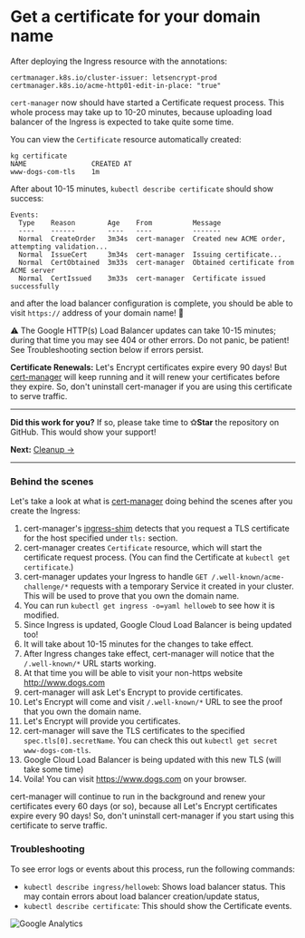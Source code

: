 <!--
Copyright 2018 Google Inc.

Licensed under the Apache License, Version 2.0 (the "License");
you may not use this file except in compliance with the License.
You may obtain a copy of the License at

    https://www.apache.org/licenses/LICENSE-2.0

Unless required by applicable law or agreed to in writing, software
distributed under the License is distributed on an "AS IS" BASIS,
WITHOUT WARRANTIES OR CONDITIONS OF ANY KIND, either express or implied.
See the License for the specific language governing permissions and
limitations under the License.
-->

# Get a certificate for your domain name

After deploying the Ingress resource with the annotations:

    certmanager.k8s.io/cluster-issuer: letsencrypt-prod
    certmanager.k8s.io/acme-http01-edit-in-place: "true"

`cert-manager` now should have started a Certificate request process. This whole
process may take up to 10-20 minutes, because uploading load balancer of the
Ingress is expected to take quite some time.

You can view the `Certificate` resource automatically created:

```
kg certificate
NAME                CREATED AT
www-dogs-com-tls    1m
```

After about 10-15 minutes, `kubectl describe certificate`  should show success:

```
Events:
  Type    Reason        Age    From          Message
  ----    ------        ----   ----          -------
  Normal  CreateOrder   3m34s  cert-manager  Created new ACME order, attempting validation...
  Normal  IssueCert     3m34s  cert-manager  Issuing certificate...
  Normal  CertObtained  3m33s  cert-manager  Obtained certificate from ACME server
  Normal  CertIssued    3m33s  cert-manager  Certificate issued successfully
```

and after the load balancer configuration is complete, you should be able to
visit `https://` address of your domain name! 🎉

:warning: The Google HTTP(s) Load Balancer updates can take 10-15 minutes;
during that time you may see 404 or other errors. Do not panic, be patient!
See Troubleshooting section below if errors persist.

**Certificate Renewals:** Let's Encrypt certificates expire every 90 days! But
[cert-manager] will keep running and it will renew your certificates before they
expire. So, don't uninstall cert-manager if you are using this certificate to
serve traffic.

-----

**Did this work for you?** If so, please take time to **✩Star** the repository on
GitHub. This would show your support!

**Next:** [Cleanup &rarr;](99-cleanup.md)

-----

### Behind the scenes

Let's take a look at what is [cert-manager] doing behind the scenes after you
create the Ingress:

1. cert-manager's
   [ingress-shim](https://cert-manager.readthedocs.io/en/latest/reference/ingress-shim.html)
   detects that you request a TLS certificate for the host specified under
   `tls:` section.
2. cert-manager creates `Certificate` resource, which will start the certificate
   request process. (You can find the Certificate at `kubectl get certificate`.)
3. cert-manager updates your Ingress to handle `GET
   /.well-known/acme-challenge/*` requests with a temporary Service it created
   in your cluster. This will be used to prove that you own the domain name.
4. You can run `kubectl get ingress -o=yaml helloweb` to see how it is modified.
5. Since Ingress is updated, Google Cloud Load Balancer is being updated too!
6. It will take about 10-15 minutes for the changes to take effect.
7. After Ingress changes take effect, cert-manager will notice that the
   `/.well-known/*` URL starts working.
8. At that time you will be able to visit your non-https website http://www.dogs.com
9. cert-manager will ask Let's Encrypt to provide certificates.
10. Let's Encrypt will come and visit `/.well-known/*` URL to see the proof that
   you own the domain name.
11. Let's Encrypt will provide you certificates.
12. cert-manager will save the TLS certificates to the specified
    `spec.tls[0].secretName`. You can check this out `kubectl get secret
    www-dogs-com-tls`.
13. Google Cloud Load Balancer is being updated with this new TLS (will take some time)
14. Voila! You can visit https://www.dogs.com on your browser.


cert-manager will continue to run in the background and renew your certificates
every 60 days (or so), because all Let's Encrypt certificates expire every 90
days! So, don't uninstall cert-manager if you start using this certificate to
serve traffic.


### Troubleshooting

To see error logs or events about this process, run the following commands:

- `kubectl describe ingress/helloweb`: Shows load balancer status. This may
  contain errors about load balancer creation/update status,
- `kubectl describe certificate`: This should show the Certificate events.

[cert-manager]: https://github.com/jetstack/cert-manager

![Google Analytics](https://ga-beacon.appspot.com/UA-2609286-16/50-get-a-certificate?pixel)
